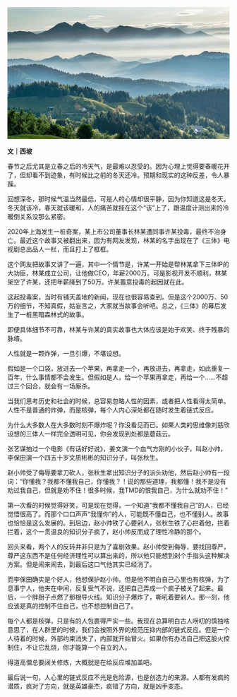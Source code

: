 ![图片](./assets/%E4%BA%BA%E6%80%A7%E6%98%AF%E4%B8%80%E9%A2%97%E6%A0%B8%E5%BC%B9/640.jpeg)

**文｜西坡**

春节之后尤其是立春之后的冷天气，是最难以忍受的。因为心理上觉得要春暖花开了，但却看不到迹象，有时候比之前的冬天还冷。预期和现实的这种反差，令人暴躁。

回想深冬，那时候气温当然最低，可是人的心情却很平静，因为你知道这是冬天。冬天就该冷，春天就该暖和，人的痛苦就挂在这个“该”上了，跟温度计测出来的冷暖倒关系没那么紧密。

2020年上海发生一桩奇案，某上市公司董事长林某遭同事许某投毒，最终不治身亡。最近这个故事又被翻出来，因为有网友发现，林某的名字出现在了《三体》电视剧总出品人一栏，而且打上了框框。

这个网友把故事又讲了一遍，其中一个情节是，许某一开始是帮林某拿下三体IP的大功臣，林某成立公司，让他做CEO，年薪2000万。可是影视开发不顺利，林某架空了许某，还把年薪降到了50万。许某蓄意投毒的起因就在此。

这起投毒案，当时有铺天盖地的新闻，现在也很容易查到。但是这个2000万、50万的细节，不知真假，姑妄言之，大家就当故事会听吧。总之，《三体》的幕后发生了一桩黑暗森林式的故事。

即便具体细节不可靠，林某与许某的真实故事也大体应该是始于欢笑、终于残暴的脉络。

人性就是一颗炸弹，一旦引爆，不堪设想。

假如是一个口袋，放进去一个苹果，再拿走一个，再放进去，再拿走，如此重复一百年，什么事情都不会发生。但假如是人，给一个苹果再拿走，再给一个……不超过三个回合，就会有一场厮杀。

当我们思考历史和社会的时候，总容易忽略人性的因素，或者把人性看得太简单。人性不是普通的炸弹，而是核弹，每个人内心深处都在随时发生着链式反应。

为什么大多数人在大多数时刻不爆炸呢？你没看见而已。如果人类的思维像刘慈欣设想的三体人一样完全透明可见，你会发现到处都是蘑菇云。

张艺谋拍过一个电影《有话好好说》，姜文演一个血气方刚的小伙子，叫赵小帅，李保田演一个四五十岁文质彬彬的知识分子，叫张秋生。

赵小帅受了侮辱要拿刀砍人，张秋生拿出知识分子的派头劝他，然后赵小帅有一段词：“你懂我？我都不懂我自己，你懂我？！说的那些道理，我都懂！我不是没有劝过我自己，但就是劝不住！很多时候，我TMD的恨我自己，为什么就劝不住！”

第一次看的时候觉得好笑，可是现在觉得，一个知道“我都不懂我自己”的人，已经觉悟很高了。而那个口口声声“我懂你”的人，可能既不懂自己，也不懂别人。故事也恰恰是这么发展的。到后边，赵小帅铁了心要剁人，张秋生铁了心拦着他，拦着拦着，这个一贯温良的知识分子疯了，赵小帅反而成了理性冷静的那个。

回头来看，两个人的反转并非只是为了喜剧效果。赵小帅受到侮辱，要找回尊严，尊严这东西不是任何经济理性可以算出来的，所以他只能想到剁个手指头这种解决方案。但是闹来闹去，到最后这口气他其实已经消了。

而李保田确实是个好人，他想保护赵小帅。但是他不明白自己心里也有核弹，为了息事宁人，他夹在中间，反复受气不说，还把自己弄成一个疯子被关了起来。最后，一个胖厨子点燃了那根导火线。知识分子爆炸了，嘶吼着要剁人。那一刻，他应该是真的控制不住自己，也不想控制自己了。

每个人都是核弹，只是有的人包裹得严实一些。我现在总算明白古人唠叨的慎独啥意思了，在人群里的时候，我们会按照外界的规范压抑内部的链式反应。但是一个人待着的时候，外部约束消失了，内部就开始冒火。如果你有办法自己把这股火控制住，不让它乱烧，你才能算一个自立的人。

得道高僧总要闭关修炼，大概就是在给反应堆加盖吧。

最后说一句，人心里的链式反应不光是危险源，也是创造力的来源。人都有发疯的潜质，疯对了方向，就是英雄豪杰，疯错了方向，就是凶手变态。